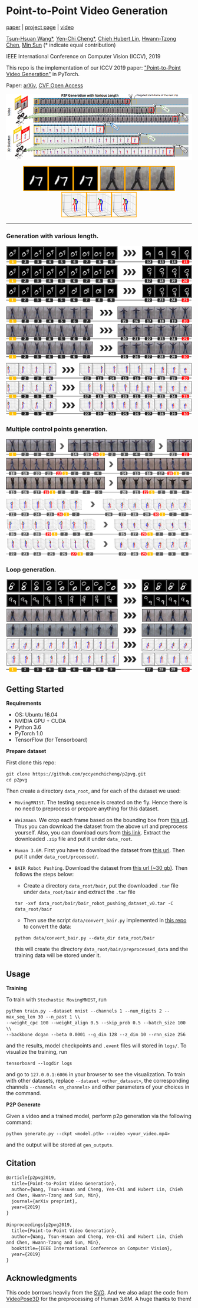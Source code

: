 # Point-to-Point Video Generation

[paper](https://arxiv.org/abs/1904.02912) | [project page](https://zswang666.github.io/P2PVG-Project-Page) | [video](https://drive.google.com/file/d/1AV7E1d4QZg--3yxAYbyA1jOp98qIJUIB/view?usp=sharing)

[Tsun-Hsuan Wang*](https://zswang666.github.io/), [Yen-Chi Cheng*](https://yccyenchicheng.github.io/), [Chieh Hubert Lin](https://hubert0527.github.io/), [Hwann-Tzong Chen](https://htchen.github.io/), [Min Sun](https://aliensunmin.github.io/) (* indicate equal contribution)

IEEE International Conference on Computer Vision (ICCV), 2019

This repo is the implementation of our ICCV 2019 paper: ["Point-to-Point Video Generation"](https://arxiv.org/abs/1904.02912) in PyTorch.

Paper: [arXiv](https://arxiv.org/abs/1904.02912), [CVF Open Access](https://arxiv.org/abs/1904.02912)

![teaser](imgs/teaser.png)
<!--- (![](imgs/teaser-ret/mnist.gif) ![](imgs/teaser-ret/wm.gif) ![](imgs/teaser-ret/h36m-resize.gif) -->

<!---<p style="text-align:center;"> -->
<p align="center">
<img src="imgs/teaser-ret/mnist.gif" height="68" width="204">
<img src="imgs/teaser-ret/wm.gif" height="68" width="204">
<img src="imgs/teaser-ret/h36m.gif" height="68" width="204">
</p>

<!-- **Point-to-Point (P2P) Video Generation.** Given a pair of (orange) start- and (red) end-frames in the video and 3D
skeleton domains, our method generates videos with smooth transitional frames of various lengths. The superb controllability
of p2p generation naturally facilitates the modern video editing process.

We will provide our PyTorch implementation for our paper.

Overview
---
![Overview](imgs/overview.png)
**Overview.** We describe the novel components in our model to achieve reliable p2p generation. In Panel (a), our
model is a VAE consisting of posterior qφ, prior pψ, and generator pθ. We use KL-divergence to encourage the posterior to
be similar to the prior. In this way, the generated frame will preserve smooth transition. To control the generation process, we
encode the targeted end-frame xT into a global descriptor. Both posterior and prior are computed by an LSTM considering
not only the input frame, but also the “global descriptor” and “time counter”. We further use the “alignment loss”
to align the encoder and decoder latent space to reinforce the end-frame consistency. In Panel (b), our skip-frame training
has a probability to skip the current frame for each timestamp where the inputs will be ignored completely and the hidden
state will not be propagated at all (indicated by the dashed line). In Panel (c), the control point consistency is achieved by
posing CPC loss on pψ without deteriorating the reconstruction objective of posterior (highlighted in bold). -->

---
### **Generation with various length.**
![dylen](imgs/results/dynlen.png)

### **Multiple control points generation.**
![mulcp](imgs/results/mulcpgen.png)

### **Loop generation.**
![loop](imgs/results/loopgen.png)

Getting Started
---
**Requirements**

* OS: Ubuntu 16.04
* NVIDIA GPU + CUDA
* Python 3.6
* PyTorch 1.0
* TensorFlow (for Tensorboard)

**Prepare dataset**

First clone this repo:
```
git clone https://github.com/yccyenchicheng/p2pvg.git
cd p2pvg
```

Then create a directory `data_root`, and for each of the dataset we used:

- `MovingMNIST`. The testing sequence is created on the fly. Hence there is no need to preprocess or prepare anything for this dataset.

- `Weizmann`. We crop each frame based on the bounding box from [this url](http://www.wisdom.weizmann.ac.il/~vision/SpaceTimeActions.html). Thus you can download the dataset from the above url and preprocess yourself. Also, you can download ours from [this link](https://drive.google.com/open?id=1bUr6DR1gJa21VI_6B_CB4-gG2dgI7mfJ). Extract the downloaded `.zip` file and put it under `data_root`.

- `Human 3.6M`. First you have to download the dataset from [this url](http://vision.imar.ro/human3.6m/description.php). Then put it under `data_root/processed/`.

- `BAIR Robot Pushing`. Download the dataset from [this url (~30 gb)](https://sites.google.com/view/sna-visual-mpc). Then follows the steps below:
    -  Create a directory `data_root/bair`, put the downloaded `.tar` file under `data_root/bair` and extract the `.tar` file
    ```
    tar -xvf data_root/bair/bair_robot_pushing_dataset_v0.tar -C data_root/bair
    ```
    -  Then use the script `data/convert_bair.py` implemented in [this repo](https://github.com/edenton/svg/blob/master/data/convert_bair.py) to convert the data:
    ```
    python data/convert_bair.py --data_dir data_root/bair
    ```
    this will create the directory `data_root/bair/preprocessed_data` and the training data will be stored under it.

Usage
---

**Training**

To train with `Stochastic MovingMNIST`, run
```
python train.py --dataset mnist --channels 1 --num_digits 2 --max_seq_len 30 --n_past 1 \\
--weight_cpc 100 --weight_align 0.5 --skip_prob 0.5 --batch_size 100 \\
--backbone dcgan --beta 0.0001 --g_dim 128 --z_dim 10 --rnn_size 256
```
and the results, model checkpoints and `.event` files will stored in `logs/`. To visualize the training, run
```
tensorboard --logdir logs
```
and go to `127.0.0.1:6006` in your browser to see the visualization. To train with other datasets, replace `--dataset <other_dataset>`, the corresponding channels `--channels <n_channels>` and other parameters of your choices in the command.

**P2P Generate**

Given a video and a trained model, perform p2p generation via the following command:
```
python generate.py --ckpt <model.pth> --video <your_video.mp4>
```
and the output will be stored at `gen_outputs`.

Citation
---
```
@article{p2pvg2019,
  title={Point-to-Point Video Generation},
  author={Wang, Tsun-Hsuan and Cheng, Yen-Chi and Hubert Lin, Chieh and Chen, Hwann-Tzong and Sun, Min},
  journal={arXiv preprint},
  year={2019}
}

@inproceedings{p2pvg2019,
  title={Point-to-Point Video Generation},
  author={Wang, Tsun-Hsuan and Cheng, Yen-Chi and Hubert Lin, Chieh and Chen, Hwann-Tzong and Sun, Min},
  booktitle={IEEE International Conference on Computer Vision},
  year={2019}
}
```


Acknowledgments
---
This code borrows heavily from the [SVG](https://github.com/edenton/svg). And we also adapt the code from [VideoPose3D](https://github.com/facebookresearch/VideoPose3D) for the preprocessing of Human 3.6M. A huge thanks to them!